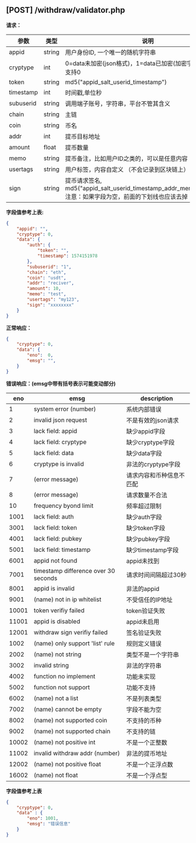 ## [POST] /withdraw/validator.php

**请求：**

|参数      |类型   |说明                                                               |  
| --      |--     | --                                                                |
|appid    |string |用户身份ID, 一个唯一的随机字符串                                       |   
|cryptype |int    |0=data未加密(json格式)，1=data已加密(加密字符串)，当前只支持0            | 
|token    |string |md5("appid_salt_userid_timestamp")                                  |
|timestamp|int    |时间戳,单位秒                                                        |
|subuserid|string |调用端子账号，字符串，平台不管其含义                                     |
|chain    |string |主链                                                                |
|coin     |string |币名                                                                |
|addr     |int    |提币目标地址                                                          |
|amount   |float  |提币数量                                                             |
|memo     |string |提币备注，比如用户ID之类的，可以是任意内容                                |
|usertags |string |用户标签，内容自定义 （不会记录到区块链上）                                |
|sign     |string |提币请求签名, md5("appid_salt_userid_timestamp_addr_memo_usertags"),注意：如果字段为空，前面的下划线也应该去掉   |


**字段值参考上表:**

```json
{
    "appid": "", 
    "cryptype": 0,  
    "data": {
        "auth": {
            "token": "", 
            "timestamp": 1574151978    
        },
        "subuserid": "1", 
        "chain": "eth",     
        "coin": "usdt",     
        "addr": "reciver",  
        "amount": 10,  
        "memo": "test",
        "usertags": "my123",
        "sign": "xxxxxxxx"    
    }
}
```

**正常响应：**

```json
{
    "cryptype": 0,  
    "data": {
        "eno":  0,  
        "emsg": "", 
    }
}
```

**错误响应：(emsg中带有括号表示可能变动部分)**

|eno    |emsg                                |  description    |
| --    | --                                 |     --          |
|1      |system error (number)               |  系统内部错误     |
|2      |invalid json request                |  不是有效的json请求|
|3      |lack field: appid                   |  缺少appid字段   |
|4      |lack field: cryptype                |  缺少cryptype字段|
|5      |lack field: data                    |  缺少data字段    |
|6      |cryptype is invalid                 |  非法的cryptype字段|
|7      |(error message)                     |  请求内容和币种信息不匹配|
|8      |(error message)                     |  请求数量不合法   |
|10     |frequency byond limit               |  频率超过限制     |
|1001   |lack field: auth                    |  缺少auth字段    |
|3001   |lack field: token                   |  缺少token字段   |
|4001   |lack field: pubkey                  |  缺少pubkey字段  |
|5001   |lack field: timestamp               |  缺少timestamp字段|
|6001   |appid not found                     |  appid未找到    |
|7001   |timestamp difference over 30 seconds|  请求时间间隔超过30秒|
|8001   |appid is invalid                    |  非法的appid    |
|9001   |(name) not in ip whitelist          |  不受信任的IP地址 |
|10001  |token verifiy failed                |  token验证失败   |
|11001  |appid is disabled                   |  appid未启用     |
|12001  |withdraw sign verifiy failed        |  签名验证失败     |
|1002   |(name) only support 'list' rule     |  规则定义错误     |
|2002   |(name) not string                   |  类型不是一个字符串 |
|3002   |invalid string                      |  非法的字符串     |
|4002   |function no implement               |  功能未实现       |
|5002   |function not support                |  功能不支持       |
|6002   |(name) not a list                   |  不是列表类型     |
|7002   |(name) cannot be empty              |  字段不能为空     |
|8002   |(name) not supported coin           |  不支持的币种     |
|9002   |(name) not supported chain          |  不支持的链       |
|10002  |(name) not positive int             |  不是一个正整数   |
|11002  |invalid withdraw addr (number)      |  非法的提币地址   |
|12002  |(name) not positive float           |  不是一个正浮点数 |
|16002  |(name) not float                    |  不是一个浮点型  |

**字段值参考上表**

```json
{
    "cryptype": 0,  
    "data" : {
        "eno": 1001,          
        "emsg": "错误信息"
    }
}
```
&nbsp;

